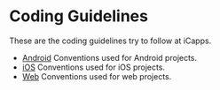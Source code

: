 # Coding Guidelines

These are the coding guidelines try to follow at iCapps.

- [Android](Android/) Conventions used for Android projects.
- [iOS](iOS/) Conventions used for iOS projects.
- [Web](Web/) Conventions used for web projects.
